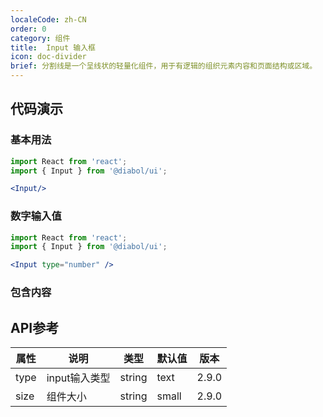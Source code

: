 ```yaml
---
localeCode: zh-CN
order: 0
category: 组件
title:  Input 输入框 
icon: doc-divider 
brief: 分割线是一个呈线状的轻量化组件，用于有逻辑的组织元素内容和页面结构或区域。
---
```


## 代码演示

### 基本用法

```jsx live=true
import React from 'react';
import { Input } from '@diabol/ui';

<Input/>
```


### 数字输入值

```jsx live=true
import React from 'react';
import { Input } from '@diabol/ui';

<Input type="number" />

```

### 包含内容


## API参考

| 属性       | 说明                                   | 类型             | 默认值   | 版本 |
|-----------|----------------------------------------|-----------------|---------|--------- |
| type      | input输入类型                           | string          | text    |2.9.0 |
| size      | 组件大小                                | string          | small   | 2.9.0 |
